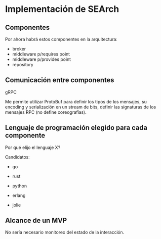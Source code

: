 # Implementación de SEArch

## Componentes

Por ahora habrá estos componentes en la arquitectura:

- broker
- middleware p/requires point
- middleware p/provides point
- repository


## Comunicación entre componentes

gRPC 

Me permite utilizar ProtoBuf para definir los tipos de los mensajes, su encoding y serialización en un stream de bits, definir las signaturas de los mensajes RPC (no define coreografías).

## Lenguaje de programación elegido para cada componente

Por qué elijo el lenguaje X?

Candidatos:

- go
- rust
- python

- erlang
- jolie

## Alcance de un MVP

No sería necesario monitoreo del estado de la interacción. 
